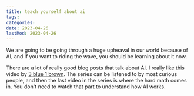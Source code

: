 ```yaml
---
title: teach yourself about ai
tags: 
categories: 
date: 2023-04-26
lastMod: 2023-04-26
---
```

We are going to be going through a huge upheaval in our world because of AI, and if you want to riding the wave, you should be learning about it now.

There are a lot of really good blog posts that talk about AI. I really like this video by [3 blue 1 brown](https://www.youtube.com/watch?v=aircAruvnKk&list=PLZHQObOWTQDNU6R1_67000Dx_ZCJB-3pi). The series can be listened to by most curious people, and then the last video in the series is where the hard math comes in. You don't need to watch that part to understand how AI works.